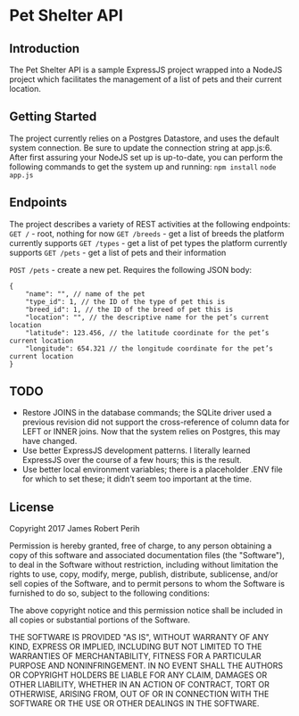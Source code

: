 # Pet Shelter API
## Introduction
The Pet Shelter API is a sample ExpressJS project wrapped into a NodeJS project which facilitates the management of a list of pets and their current location.

## Getting Started
The project currently relies on a Postgres Datastore, and uses the default system connection. Be sure to update the connection string at app.js:6.
After first assuring your NodeJS set up is up-to-date, you can perform the following commands to get the system up and running:
`npm install`
`node app.js`

## Endpoints
The project describes a variety of REST activities at the following endpoints:
`GET /`	- root, nothing for now
`GET /breeds`	- get a list of breeds the platform currently supports
`GET /types`	- get a list of pet types the platform currently supports
`GET /pets`	- get a list of pets and their information

`POST /pets`	- create a new pet. Requires the following JSON body:
```
{
	"name": "", // name of the pet
	"type_id": 1, // the ID of the type of pet this is
	"breed_id": 1, // the ID of the breed of pet this is
	"location": "", // the descriptive name for the pet’s current location
	"latitude": 123.456, // the latitude coordinate for the pet’s current location
	"longitude": 654.321 // the longitude coordinate for the pet’s current location
}
```

## TODO
* Restore JOINS in the database commands; the SQLite driver used a previous revision did not support the cross-reference of column data for LEFT or INNER joins. Now that the system relies on Postgres, this may have changed.
* Use better ExpressJS development patterns. I literally learned ExpressJS over the course of a few hours; this is the result.
* Use better local environment variables; there is a placeholder .ENV file for which to set these; it didn’t seem too important at the time.

## License
Copyright 2017 James Robert Perih

Permission is hereby granted, free of charge, to any person obtaining a copy of this software and associated documentation files (the "Software"), to deal in the Software without restriction, including without limitation the rights to use, copy, modify, merge, publish, distribute, sublicense, and/or sell copies of the Software, and to permit persons to whom the Software is furnished to do so, subject to the following conditions:

The above copyright notice and this permission notice shall be included in all copies or substantial portions of the Software.

THE SOFTWARE IS PROVIDED "AS IS", WITHOUT WARRANTY OF ANY KIND, EXPRESS OR IMPLIED, INCLUDING BUT NOT LIMITED TO THE WARRANTIES OF MERCHANTABILITY, FITNESS FOR A PARTICULAR PURPOSE AND NONINFRINGEMENT. IN NO EVENT SHALL THE AUTHORS OR COPYRIGHT HOLDERS BE LIABLE FOR ANY CLAIM, DAMAGES OR OTHER LIABILITY, WHETHER IN AN ACTION OF CONTRACT, TORT OR OTHERWISE, ARISING FROM, OUT OF OR IN CONNECTION WITH THE SOFTWARE OR THE USE OR OTHER DEALINGS IN THE SOFTWARE.
